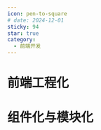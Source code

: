 ```yaml
---
icon: pen-to-square
# date: 2024-12-01
sticky: 94
star: true
category:
  - 前端开发
---
```


<!-- more -->
# 前端工程化
<frontEndEngineer></frontEndEngineer>

# 组件化与模块化
<compositinModule></compositinModule>
